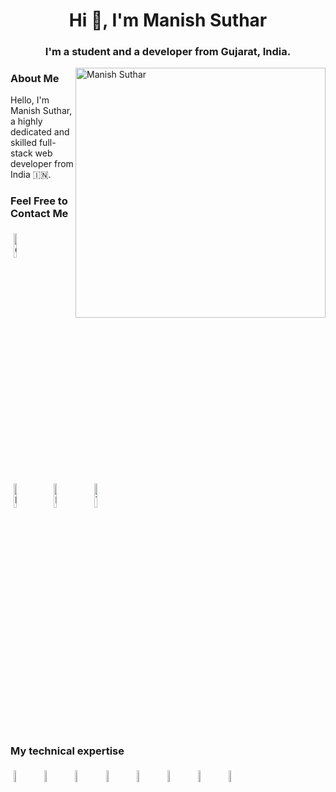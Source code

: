 <h1 align="center">Hi 👋, I'm Manish Suthar</h1>
<h3 align="center">I'm a student and a developer from Gujarat, India.</h3>

<img align="right" alt="Manish Suthar" width="400" src="https://user-images.githubusercontent.com/55389276/140866485-8fb1c876-9a8f-4d6a-98dc-08c4981eaf70.gif">

### About Me

Hello, I'm Manish Suthar, a highly dedicated and skilled full-stack web developer from India 🇮🇳.

### Feel Free to Contact Me

<p >
	<a href="https://github.com/manishsuthar94" target="_blank"><img alt="GitHub" width="10%" style="padding:5px" src="https://img.icons8.com/clouds/100/000000/github.png"/></a>
	<a href="https://www.linkedin.com/in/manish-suthar-8395b4311/" target="_blank"><img alt="LinkedIn" width="10%" style="padding:5px" src="https://img.icons8.com/clouds/100/000000/linkedin.png"/></a>
	<a href="https://www.instagram.com/_mnis_94/" target="_blank"><img alt="Instagram" width="10%" style="padding:5px" src="https://img.icons8.com/clouds/100/000000/instagram.png"/></a>
	<a href="https://www.linkedin.com/in/manish-suthar-8395b4311/" target="_blank"><img alt="Twitter" width="10%" style="padding:5px" src="https://img.icons8.com/?size=100&id=64156&format=png&color=000000"/></a>
</p>

### My technical expertise

<p >
        <img width="7%" style="padding:5px" src="https://img.icons8.com/?size=100&id=20909&format=png&color=000000"/>
	 <img width="7%" style="padding:5px" src="https://img.icons8.com/?size=100&id=21278&format=png&color=000000"/>
	<img width="7%" style="padding:5px" src="https://img.icons8.com/?size=100&id=PndQWK6M1Hjo&format=png&color=000000"/>
	<img width="7%" style="padding:5px" src="https://img.icons8.com/color/144/000000/javascript.png"/>
	<img width="7%" style="padding:5px" src="https://img.icons8.com/color/144/000000/python.png"/>
	<img width="7%" style="padding:5px" src="https://img.icons8.com/?size=100&id=AZOZNnY73haj&format=png&color=000000"/>
	 <img width="7%" style="padding:5px" src="https://img.icons8.com/?size=100&id=20906&format=png&color=000000"/>
	<img width="7%" style="padding:5px" src="https://img.icons8.com/?size=100&id=iFPHC1KfnoxC&format=png&color=000000"/>
</p>



